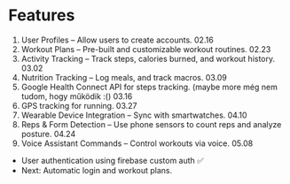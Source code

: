# Features
1. User Profiles – Allow users to create accounts. 02.16
2. Workout Plans – Pre-built and customizable workout routines. 02.23
3. Activity Tracking – Track steps, calories burned, and workout history. 03.02
4. Nutrition Tracking – Log meals, and track macros. 03.09
5. Google Health Connect API for steps tracking. (maybe more még nem tudom, hogy működik :() 03.16
6. GPS tracking for running. 03.27
7. Wearable Device Integration – Sync with smartwatches. 04.10
8. Reps & Form Detection – Use phone sensors to count reps and analyze posture. 04.24
9. Voice Assistant Commands – Control workouts via voice. 05.08

- User authentication using firebase custom auth ✅
- Next: Automatic login and workout plans. 

